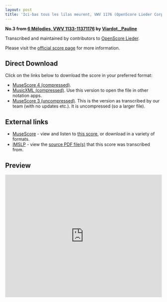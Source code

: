 ```yaml
---
layout: post
title: 'Ici-bas tous les lilas meurent, VWV 1176 (OpenScore Lieder Corpus)'
---
```


__No.3 from [6 Mélodies, VWV 1133-11371176](https://fourscoreandmore.org/openscore/lieder/Viardot,_Pauline/6_M%C3%A9lodies,_VWV_1133-11371176/) by [Viardot,_Pauline](https://fourscoreandmore.org/openscore/lieder/Viardot,_Pauline)__

Transcribed and maintained by contributors to [OpenScore Lieder].

Please visit the [official score page] for more information.

[official score page]: https://musescore.com/openscore-lieder-corpus/scores/5979580
[OpenScore Lieder]: https://musescore.com/openscore-lieder-corpus

## Direct Download

Click on the links below to download the score in your preferred format:
- [MuseScore 4 (compressed)](https://fourscoreandmore.org/openscore/lieder/Viardot,_Pauline/6_M%C3%A9lodies,_VWV_1133-11371176/3_Ici-bas_tous_les_lilas_meurent,_VWV_1176.mscz).
- [MusicXML (compressed)](https://fourscoreandmore.org/openscore/lieder/Viardot,_Pauline/6_M%C3%A9lodies,_VWV_1133-11371176/3_Ici-bas_tous_les_lilas_meurent,_VWV_1176.mxl). Use this version to open the file in other notation apps.
- [MuseScore 3 (uncompressed)](https://raw.githubusercontent.com/OpenScore/Lieder/refs/heads/main/scores/Viardot,_Pauline/6_M%C3%A9lodies,_VWV_1133-11371176/3_Ici-bas_tous_les_lilas_meurent,_VWV_1176/lc5979580.mscx). This is the version as transcribed by our team (with no updates etc.). It is uncompressed (so a larger file).

## External links

- [MuseScore] - view and listen to [this score][MuseScore], or download in a variety of formats.
- [IMSLP] - view the [source PDF file(s)][IMSLP] that this score was transcribed from.

[MuseScore]: https://musescore.com/score/5979580
[IMSLP]: https://imslp.org/wiki/Special:ReverseLookup/580410

## Preview

<iframe width="100%" height="394" src="https://musescore.com/openscore-lieder-corpus/scores/5979580/embed" frameborder="0" allowfullscreen allow="autoplay; fullscreen"></iframe>
